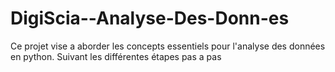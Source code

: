 # DigiScia--Analyse-Des-Donn-es
Ce projet vise a aborder les concepts essentiels pour l'analyse des données en python. Suivant les différentes étapes pas a pas 
